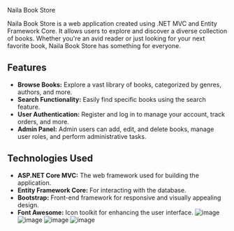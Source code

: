 Naila Book Store

Naila Book Store is a web application created using .NET MVC and Entity Framework Core. It allows users to explore and discover a diverse collection of books. Whether you're an avid reader or just looking for your next favorite book, Naila Book Store has something for everyone.

## Features

- **Browse Books:** Explore a vast library of books, categorized by genres, authors, and more.
- **Search Functionality:** Easily find specific books using the search feature.
- **User Authentication:** Register and log in to manage your account, track orders, and more.
- **Admin Panel:** Admin users can add, edit, and delete books, manage user roles, and perform administrative tasks.

## Technologies Used

- **ASP.NET Core MVC:** The web framework used for building the application.
- **Entity Framework Core:** For interacting with the database.
- **Bootstrap:** Front-end framework for responsive and visually appealing design.
- **Font Awesome:** Icon toolkit for enhancing the user interface.
![image](https://github.com/nailaalissa/BookStore/assets/132508789/02399e01-cd77-4486-a268-5a87a65b3338)
![image](https://github.com/nailaalissa/BookStore/assets/132508789/7e6013f3-2679-41a4-b4cc-bfa0a1cd58e1)
![image](https://github.com/nailaalissa/BookStore/assets/132508789/2cfc7821-8c94-44fc-85da-73c6e1469772)
![image](https://github.com/nailaalissa/BookStore/assets/132508789/906450db-fb48-44c7-92d9-d74d9b238d16)


